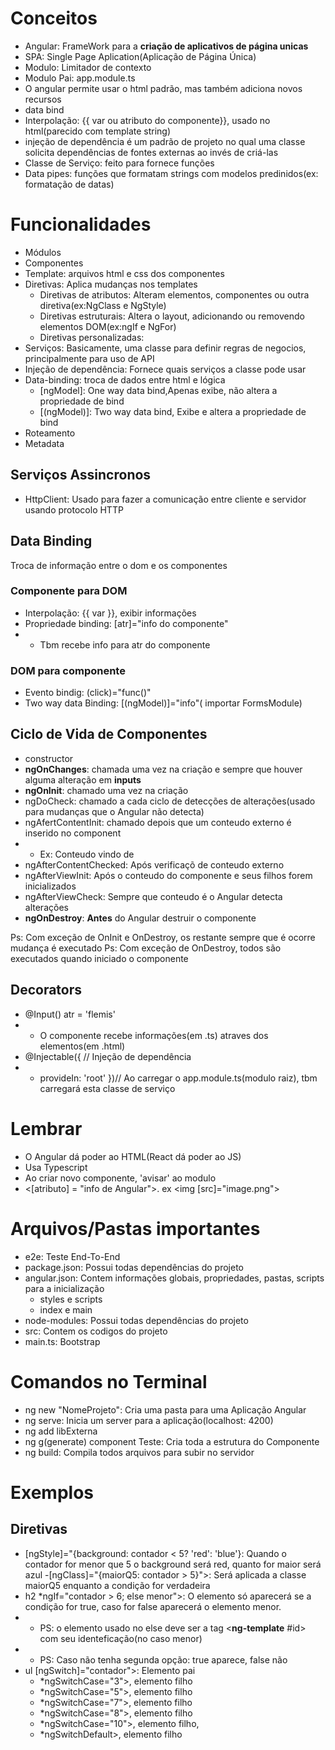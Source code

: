 # Conceitos
- Angular: FrameWork para a **criação de aplicativos de página unicas**
- SPA: Single Page Aplication(Aplicação de Página Única)
- Modulo: Limitador de contexto
- Modulo Pai: app.module.ts
- O angular permite usar o html padrão, mas também adiciona novos recursos
- data bind
- Interpolação: {{ var ou atributo do componente}}, usado no html(parecido com template string)
-  injeção de dependência é um padrão de projeto no qual uma classe solicita dependências de fontes externas ao invés de criá-las
- Classe de Serviço: feito para fornece funções
- Data pipes: funções que formatam strings com modelos predinidos(ex: formatação de datas)

# Funcionalidades
- Módulos
- Componentes
- Template: arquivos html e css dos componentes
- Diretivas: Aplica mudanças nos templates
    - Diretivas de atributos: Alteram elementos, componentes ou outra diretiva(ex:NgClass e NgStyle)
    - Diretivas estruturais:  Altera o layout, adicionando ou removendo elementos DOM(ex:ngIf e NgFor)
    - Diretivas personalizadas: 
- Serviços: Basicamente, uma classe para definir regras de negocios, principalmente para uso de API
- Injeção de dependência: Fornece quais serviços a classe pode usar
- Data-binding: troca de dados entre html e lógica
    - [ngModel]: One way data bind,Apenas exibe, não altera a propriedade de bind
    - [(ngModel)]: Two way data bind, Exibe e altera a propriedade de bind
- Roteamento
- Metadata

## Serviços Assincronos

- HttpClient: Usado para fazer a comunicação entre cliente e servidor usando protocolo HTTP


## Data Binding
Troca de informação entre o dom e os componentes

### Componente para DOM
- Interpolação: {{ var }}, exibir informações
- Propriedade binding: [atr]="info do componente"
- - Tbm recebe info para atr do componente
### DOM para componente
- Evento bindig: (click)="func()"
- Two way data Binding: [(ngModel)]="info"( importar FormsModule)


## Ciclo de Vida de Componentes
- constructor
- **ngOnChanges**: chamada uma vez na criação e sempre que houver alguma alteração em **inputs**
- **ngOnInit**: chamado uma vez na criação
- ngDoCheck: chamado a cada ciclo de detecções de alterações(usado para mudanças que o Angular não detecta)
- ngAfertContentInit: chamado depois que um conteudo externo é inserido no component
- - Ex: Conteudo vindo de <ng-content>
- ngAfterContentChecked: Após verificaçõ de conteudo externo
- ngAfterViewInit: Após o conteudo do componente e seus filhos forem inicializados
- ngAfterViewCheck: Sempre que conteudo é o Angular detecta alterações
- **ngOnDestroy**: **Antes** do Angular destruir o componente

Ps: Com exceção de OnInit e OnDestroy, os restante sempre que é ocorre mudança é executado
Ps: Com exceção de OnDestroy, todos são executados quando iniciado o componente

## Decorators

- @Input() atr = 'flemis'
- - O componente recebe informações(em .ts) atraves dos elementos(em .html)
- @Injectable({ // Injeção de dependência
- - provideIn: 'root' })// Ao carregar o app.module.ts(modulo raiz), tbm carregará esta classe de serviço
# Lembrar

- O Angular dá poder ao HTML(React dá poder ao JS)
- Usa Typescript
- Ao criar novo componente, 'avisar' ao modulo
- <[atributo] = "info de Angular">. ex <img [src]="image.png">

# Arquivos/Pastas importantes 
- e2e: Teste End-To-End
- package.json: Possui todas dependências do projeto
- angular.json: Contem informações globais, propriedades, pastas, scripts para a inicialização
    - styles e scripts
    - index e main
- node-modules: Possui todas dependências do projeto
- src: Contem os codigos do projeto
- main.ts: Bootstrap
# Comandos no Terminal

- ng new "NomeProjeto": Cria uma pasta para uma Aplicação Angular
- ng serve: Inicia um server para a aplicação(localhost: 4200)
- ng add libExterna
- ng g(generate) component Teste: Cria toda a estrutura do Componente
- ng build: Compila todos arquivos para subir no servidor

# Exemplos

## Diretivas

- [ngStyle]="{background: contador < 5? 'red': 'blue'}: Quando o contador for menor que 5 o background será red, quanto for maior será azul
-[ngClass]="{maiorQ5: contador > 5}">: Será aplicada a classe maiorQ5 enquanto a condição for verdadeira
-  h2 *ngIf="contador > 6; else menor">: O elemento só aparecerá se a condição for true, caso for false aparecerá o elemento menor.
- - PS: o elemento usado no else deve ser a tag <**ng-template** #id> com seu identeficação(no caso menor)
- - PS: Caso não tenha segunda opção: true aparece, false não
- ul [ngSwitch]="contador">: Elemento pai
    - *ngSwitchCase="3">, elemento filho
    - *ngSwitchCase="5">, elemento filho
    - *ngSwitchCase="7">, elemento filho
    - *ngSwitchCase="8">, elemento filho
    - *ngSwitchCase="10">, elemento filho,
    - *ngSwitchDefault>, elemento filho